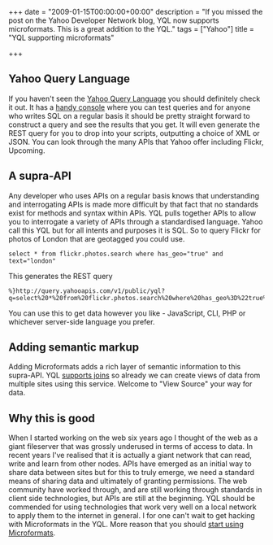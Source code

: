 +++
date = "2009-01-15T00:00:00+00:00"
description = "If you missed the post on the Yahoo Developer Network blog, YQL now supports microformats. This is a great addition to the YQL."
tags = ["Yahoo"]
title = "YQL supporting microformats"

+++

## Yahoo Query Language

If you haven't seen the [Yahoo Query Language][1] you should definitely check it out. It has a [handy console][2] where you can test queries and for anyone who writes SQL on a regular basis it should be pretty straight forward to construct a query and see the results that you get. It will even generate the REST query for you to drop into your scripts, outputting a choice of XML or JSON. You can look through the many APIs that Yahoo offer including Flickr, Upcoming.

## A supra-API

Any developer who uses APIs on a regular basis knows that understanding and interrogating APIs is made more difficult by that fact that no standards exist for methods and syntax within APIs. YQL pulls together APIs to allow you to interrogate a variety of APIs through a standardised language. Yahoo call this YQL but for all intents and purposes it is SQL. So to query Flickr for photos of London that are geotagged you could use. 

    select * from flickr.photos.search where has_geo="true" and text="london" 

This generates the REST query 

    %}http://query.yahooapis.com/v1/public/yql?q=select%20*%20from%20flickr.photos.search%20where%20has_geo%3D%22true%22%20and%20text%3D%22london%22&format=xml

You can use this to get data however you like - JavaScript, CLI, PHP or whichever server-side language you prefer.

## Adding semantic markup

Adding Microformats adds a rich layer of semantic information to this supra-API. YQL [supports joins][3] so already we can create views of data from multiple sites using this service. Welcome to "View Source" your way for data.

## Why this is good

When I started working on the web six years ago I thought of the web as a giant fileserver that was grossly underused in terms of access to data. In recent years I've realised that it is actually a giant network that can read, write and learn from other nodes. APIs have emerged as an initial way to share data between sites but for this to truly emerge, we need a standard means of sharing data and ultimately of granting permissions. The web community have worked through, and are still working through standards in client side technologies, but APIs are still at the beginning. YQL should be commended for using technologies that work very well on a local network to apply them to the internet in general. I for one can't wait to get hacking with Microformats in the YQL. More reason that you should [start using Microformats][4].

[1]: http://developer.yahoo.com/yql/
[2]: http://developer.yahoo.com/yql/console/
[3]: http://jonathantrevor.net/?p=40
[4]: http://microformats.org/
